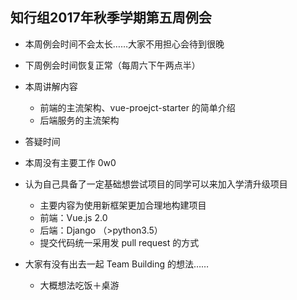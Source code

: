 ## 知行组2017年秋季学期第五周例会

- 本周例会时间不会太长……大家不用担心会待到很晚

- 下周例会时间恢复正常（每周六下午两点半）

- 本周讲解内容
  - 前端的主流架构、vue-proejct-starter 的简单介绍
  - 后端服务的主流架构

- 答疑时间

- 本周没有主要工作 0w0

- 认为自己具备了一定基础想尝试项目的同学可以来加入学清升级项目
  - 主要内容为使用新框架更加合理地构建项目
  - 前端：Vue.js 2.0
  - 后端：Django （>python3.5）
  - 提交代码统一采用发 pull request 的方式

- 大家有没有出去一起 Team Building 的想法……

  - 大概想法吃饭＋桌游



